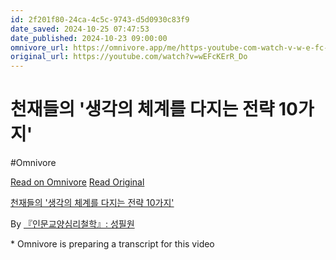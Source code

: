 ```yaml
---
id: 2f201f80-24ca-4c5c-9743-d5d0930c83f9
date_saved: 2024-10-25 07:47:53
date_published: 2024-10-23 09:00:00
omnivore_url: https://omnivore.app/me/https-youtube-com-watch-v-w-e-fc-k-er-r-do-192c0b70581
original_url: https://youtube.com/watch?v=wEFcKErR_Do
---
```


# 천재들의 '생각의 체계를 다지는 전략 10가지'
#Omnivore
 
[Read on Omnivore](https://omnivore.app/me/https-youtube-com-watch-v-w-e-fc-k-er-r-do-192c0b70581)
[Read Original](https://youtube.com/watch?v=wEFcKErR_Do)
 
[천재들의 '생각의 체계를 다지는 전략 10가지'](https://youtube.com/watch?v=wEFcKErR%5FDo)

By [『인문교양심리철학』: 성필원](https://www.youtube.com/@inmunhak)

\* Omnivore is preparing a transcript for this video